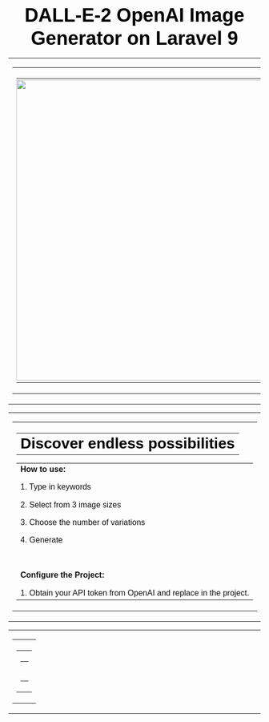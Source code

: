 <h1 style="margin: 0; color: #8a3c90; font-size: 38px; font-family: Arial, Helvetica, sans-serif; line-height: 120%; text-align: center; direction: ltr; font-weight: 700; letter-spacing: normal; margin-top: 0; margin-bottom: 0;"><span style="color: #000000;">DALL-E-2 OpenAI Image Generator on Laravel 9</span><br></h1>
															</td>
														</tr>
													</table>
												</td>
											</tr>
										</tbody>
									</table>
								</td>
							</tr>
						</tbody>
					</table>
					<table class="row row-2" align="center" width="100%" border="0" cellpadding="0" cellspacing="0" role="presentation" style="mso-table-lspace: 0pt; mso-table-rspace: 0pt;">
						<tbody>
							<tr>
								<td>
									<table class="row-content stack" align="center" border="0" cellpadding="0" cellspacing="0" role="presentation" style="mso-table-lspace: 0pt; mso-table-rspace: 0pt; color: #000000; border-radius: 0; width: 600px;" width="600">
										<tbody>
											<tr>
												<td class="column column-1" width="100%" style="mso-table-lspace: 0pt; mso-table-rspace: 0pt; font-weight: 400; text-align: left; vertical-align: top; padding-top: 5px; padding-bottom: 5px; border-top: 0px; border-right: 0px; border-bottom: 0px; border-left: 0px;">
													<table class="image_block block-1" width="100%" border="0" cellpadding="0" cellspacing="0" role="presentation" style="mso-table-lspace: 0pt; mso-table-rspace: 0pt;">
														<tr>
															<td class="pad" style="width:100%;padding-right:0px;padding-left:0px;">
																<div class="alignment" align="center" style="line-height:10px"><img class="big" src="https://d15k2d11r6t6rl.cloudfront.net/public/users/Integrators/BeeProAgency/890295_874542/Screenshot%202023-02-10%20185018.png" style="display: block; height: auto; border: 0; width: 600px; max-width: 100%;" width="600"></div>
															</td>
														</tr>
													</table>
												</td>
											</tr>
										</tbody>
									</table>
								</td>
							</tr>
						</tbody>
					</table>
					<table class="row row-3" align="center" width="100%" border="0" cellpadding="0" cellspacing="0" role="presentation" style="mso-table-lspace: 0pt; mso-table-rspace: 0pt;">
						<tbody>
							<tr>
								<td>
									<table class="row-content stack" align="center" border="0" cellpadding="0" cellspacing="0" role="presentation" style="mso-table-lspace: 0pt; mso-table-rspace: 0pt; color: #000000; border-radius: 0; width: 600px;" width="600">
										<tbody>
											<tr>
												<td class="column column-1" width="100%" style="mso-table-lspace: 0pt; mso-table-rspace: 0pt; font-weight: 400; text-align: left; vertical-align: top; padding-top: 5px; padding-bottom: 5px; border-top: 0px; border-right: 0px; border-bottom: 0px; border-left: 0px;">
													<table class="heading_block block-1" width="100%" border="0" cellpadding="10" cellspacing="0" role="presentation" style="mso-table-lspace: 0pt; mso-table-rspace: 0pt;">
														<tr>
															<td class="pad">
																<h2 style="margin: 0; color: #000000; font-size: 30px; font-family: Arial, Helvetica, sans-serif; line-height: 120%; text-align: left; direction: ltr; font-weight: 700; letter-spacing: normal; margin-top: 0; margin-bottom: 0;"><span class="tinyMce-placeholder">Discover endless possibilities</span></h2>
															</td>
														</tr>
													</table>
													<table class="paragraph_block block-2" width="100%" border="0" cellpadding="10" cellspacing="0" role="presentation" style="mso-table-lspace: 0pt; mso-table-rspace: 0pt; word-break: break-word;">
														<tr>
															<td class="pad">
																<div style="color:#101112;font-size:16px;font-family:Arial, Helvetica, sans-serif;font-weight:400;line-height:120%;text-align:left;direction:ltr;letter-spacing:0px;mso-line-height-alt:19.2px;">
																	<p style="margin: 0; margin-bottom: 16px;"><strong>How to use:</strong></p>
																	<p style="margin: 0; margin-bottom: 16px;">1. Type in keywords</p>
																	<p style="margin: 0; margin-bottom: 16px;">2. Select from 3 image sizes</p>
																	<p style="margin: 0; margin-bottom: 16px;">3. Choose the number of variations</p>
																	<p style="margin: 0; margin-bottom: 16px;">4. Generate</p>
																	<p style="margin: 0; margin-bottom: 16px;">&nbsp;</p>
																	<p style="margin: 0; margin-bottom: 16px;"><strong>Configure the Project:</strong></p>
																	<p style="margin: 0;">1. Obtain your API token from OpenAI and replace in the project.</p>
																</div>
															</td>
														</tr>
													</table>
												</td>
											</tr>
										</tbody>
									</table>
								</td>
							</tr>
						</tbody>
					</table>
					<table class="row row-4" align="center" width="100%" border="0" cellpadding="0" cellspacing="0" role="presentation" style="mso-table-lspace: 0pt; mso-table-rspace: 0pt;">
						<tbody>
							<tr>
								<td>
									<table class="row-content stack" align="center" border="0" cellpadding="0" cellspacing="0" role="presentation" style="mso-table-lspace: 0pt; mso-table-rspace: 0pt; color: #000000; width: 600px;" width="600">
										<tbody>
											<tr>
												<td class="column column-1" width="100%" style="mso-table-lspace: 0pt; mso-table-rspace: 0pt; font-weight: 400; text-align: left; vertical-align: top; padding-top: 5px; padding-bottom: 5px; border-top: 0px; border-right: 0px; border-bottom: 0px; border-left: 0px;">
													<table class="icons_block block-1" width="100%" border="0" cellpadding="0" cellspacing="0" role="presentation" style="mso-table-lspace: 0pt; mso-table-rspace: 0pt;">
														<tr>
															<td class="pad" style="vertical-align: middle; color: #9d9d9d; font-family: inherit; font-size: 15px; padding-bottom: 5px; padding-top: 5px; text-align: center;">
																<table width="100%" cellpadding="0" cellspacing="0" role="presentation" style="mso-table-lspace: 0pt; mso-table-rspace: 0pt;">
																	<tr>
																		<td class="alignment" style="vertical-align: middle; text-align: center;">
																			<!--[if vml]><table align="left" cellpadding="0" cellspacing="0" role="presentation" style="display:inline-block;padding-left:0px;padding-right:0px;mso-table-lspace: 0pt;mso-table-rspace: 0pt;"><![endif]-->
																			<!--[if !vml]><!-->
																			<table class="icons-inner" style="mso-table-lspace: 0pt; mso-table-rspace: 0pt; display: inline-block; margin-right: -4px; padding-left: 0px; padding-right: 0px;" cellpadding="0" cellspacing="0" role="presentation">
																				<!--<![endif]-->
																			</table>
																		</td>
																	</tr>
																</table>
															</td>
														</tr>
													</table>
												</td>
											</tr>
										</tbody>
									</table>
								</td>
							</tr>
						</tbody>
					</table>
				</td>
			</tr>
		</tbody>
	</table><!-- End -->
</body>

</html>
